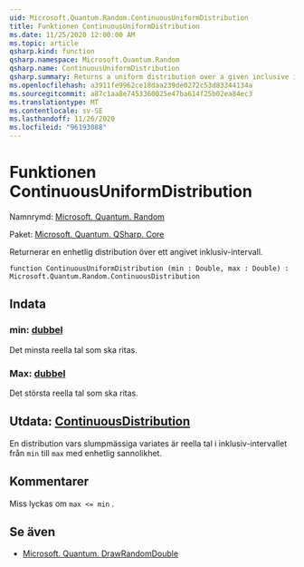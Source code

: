 ```yaml
---
uid: Microsoft.Quantum.Random.ContinuousUniformDistribution
title: Funktionen ContinuousUniformDistribution
ms.date: 11/25/2020 12:00:00 AM
ms.topic: article
qsharp.kind: function
qsharp.namespace: Microsoft.Quantum.Random
qsharp.name: ContinuousUniformDistribution
qsharp.summary: Returns a uniform distribution over a given inclusive interval.
ms.openlocfilehash: a3911fe9962ce18daa239de0272c53d83344134a
ms.sourcegitcommit: a87c1aa8e7453360025e47ba614f25b02ea84ec3
ms.translationtype: MT
ms.contentlocale: sv-SE
ms.lasthandoff: 11/26/2020
ms.locfileid: "96193088"
---
```

# <a name="continuousuniformdistribution-function"></a>Funktionen ContinuousUniformDistribution

Namnrymd: [Microsoft. Quantum. Random](xref:Microsoft.Quantum.Random)

Paket: [Microsoft. Quantum. QSharp. Core](https://nuget.org/packages/Microsoft.Quantum.QSharp.Core)


Returnerar en enhetlig distribution över ett angivet inklusiv-intervall.

```qsharp
function ContinuousUniformDistribution (min : Double, max : Double) : Microsoft.Quantum.Random.ContinuousDistribution
```


## <a name="input"></a>Indata

### <a name="min--double"></a>min: [dubbel](xref:microsoft.quantum.lang-ref.double)

Det minsta reella tal som ska ritas.


### <a name="max--double"></a>Max: [dubbel](xref:microsoft.quantum.lang-ref.double)

Det största reella tal som ska ritas.



## <a name="output--continuousdistribution"></a>Utdata: [ContinuousDistribution](xref:Microsoft.Quantum.Random.ContinuousDistribution)

En distribution vars slumpmässiga variates är reella tal i inklusiv-intervallet från `min` till `max` med enhetlig sannolikhet.

## <a name="remarks"></a>Kommentarer

Miss lyckas om `max <= min` .

## <a name="see-also"></a>Se även

- [Microsoft. Quantum. DrawRandomDouble](xref:Microsoft.Quantum.DrawRandomDouble)